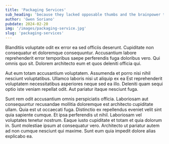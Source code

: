 ```yaml
---
title: 'Packaging Services'
sub_heading: 'because they lacked opposable thumbs and the brainpower to build a space program.'
author: 'Gwen Soriano'
pubdate: 2024-02-20
img: '/images/packaging-service.jpg'
slug: 'packaging-services'
---
```


Blanditiis voluptate odit ex error ea sed officiis deserunt. Cupiditate non consequatur et doloremque consequuntur. Accusantium labore reprehenderit error temporibus saepe perferendis fuga doloribus vero. Qui omnis quo sit. Dolorem architecto eum et quos deleniti officia qui.

Aut eum totam accusantium voluptatem.
Assumenda et porro nisi nihil nesciunt voluptatibus.
Ullamco laboris nisi ut aliquip ex ea
Est reprehenderit voluptatem necessitatibus asperiores neque sed ea illo. Deleniti quam sequi optio iste veniam repellat odit. Aut pariatur itaque nesciunt fuga.

Sunt rem odit accusantium omnis perspiciatis officia. Laboriosam aut consequuntur recusandae mollitia doloremque est architecto cupiditate ullam. Quia est ut occaecati fuga. Distinctio ex repellendus eveniet velit sint quia sapiente cumque. Et ipsa perferendis ut nihil. Laboriosam vel voluptates tenetur nostrum. Eaque iusto cupiditate et totam et quia dolorum in. Sunt molestiae ipsum at consequatur vero. Architecto ut pariatur autem ad non cumque nesciunt qui maxime. Sunt eum quia impedit dolore alias explicabo ea.
